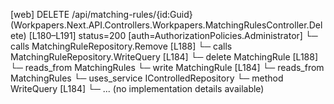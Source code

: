 [web] DELETE /api/matching-rules/{id:Guid}  (Workpapers.Next.API.Controllers.Workpapers.MatchingRulesController.Delete)  [L180–L191] status=200 [auth=AuthorizationPolicies.Administrator]
  └─ calls MatchingRuleRepository.Remove [L188]
  └─ calls MatchingRuleRepository.WriteQuery [L184]
  └─ delete MatchingRule [L188]
    └─ reads_from MatchingRules
  └─ write MatchingRule [L184]
    └─ reads_from MatchingRules
  └─ uses_service IControlledRepository<MatchingRule>
    └─ method WriteQuery [L184]
      └─ ... (no implementation details available)

